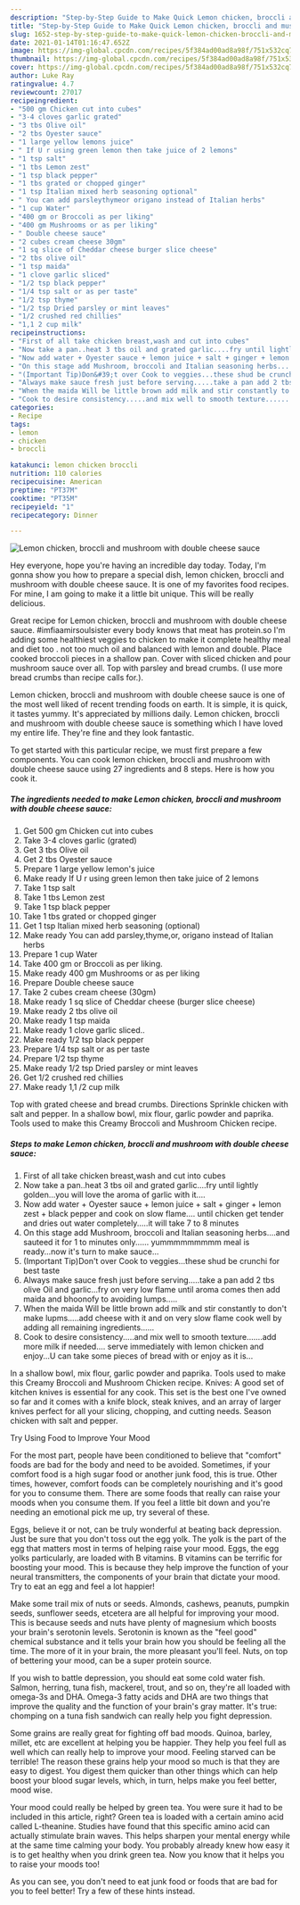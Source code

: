 ```yaml
---
description: "Step-by-Step Guide to Make Quick Lemon chicken, broccli and mushroom with double cheese sauce"
title: "Step-by-Step Guide to Make Quick Lemon chicken, broccli and mushroom with double cheese sauce"
slug: 1652-step-by-step-guide-to-make-quick-lemon-chicken-broccli-and-mushroom-with-double-cheese-sauce
date: 2021-01-14T01:16:47.652Z
image: https://img-global.cpcdn.com/recipes/5f384ad00ad8a98f/751x532cq70/lemon-chicken-broccli-and-mushroom-with-double-cheese-sauce-recipe-main-photo.jpg
thumbnail: https://img-global.cpcdn.com/recipes/5f384ad00ad8a98f/751x532cq70/lemon-chicken-broccli-and-mushroom-with-double-cheese-sauce-recipe-main-photo.jpg
cover: https://img-global.cpcdn.com/recipes/5f384ad00ad8a98f/751x532cq70/lemon-chicken-broccli-and-mushroom-with-double-cheese-sauce-recipe-main-photo.jpg
author: Luke Ray
ratingvalue: 4.7
reviewcount: 27017
recipeingredient:
- "500 gm Chicken cut into cubes"
- "3-4 cloves garlic grated"
- "3 tbs Olive oil"
- "2 tbs Oyester sauce"
- "1 large yellow lemons juice"
- " If U r using green lemon then take juice of 2 lemons"
- "1 tsp salt"
- "1 tbs Lemon zest"
- "1 tsp black pepper"
- "1 tbs grated or chopped ginger"
- "1 tsp Italian mixed herb seasoning optional"
- " You can add parsleythymeor origano instead of Italian herbs"
- "1 cup Water"
- "400 gm or Broccoli as per liking"
- "400 gm Mushrooms or as per liking"
- " Double cheese sauce"
- "2 cubes cream cheese 30gm"
- "1 sq slice of Cheddar cheese burger slice cheese"
- "2 tbs olive oil"
- "1 tsp maida"
- "1 clove garlic sliced"
- "1/2 tsp black pepper"
- "1/4 tsp salt or as per taste"
- "1/2 tsp thyme"
- "1/2 tsp Dried parsley or mint leaves"
- "1/2 crushed red chillies"
- "1,1 2 cup milk"
recipeinstructions:
- "First of all take chicken breast,wash and cut into cubes"
- "Now take a pan..heat 3 tbs oil and grated garlic....fry until lightly golden...you will love the aroma of garlic with it...."
- "Now add water + Oyester sauce + lemon juice + salt + ginger + lemon zest + black pepper and cook on slow flame.... until chicken get tender and dries out water completely.....it will take 7 to 8 minutes"
- "On this stage add Mushroom, broccoli and Italian seasoning herbs....and sauteed it for 1 to minutes only...... yummmmmmmmm meal is ready...now it&#39;s turn to make sauce..."
- "(Important Tip)Don&#39;t over Cook to veggies...these shud be crunchi for best taste"
- "Always make sauce fresh just before serving.....take a pan add 2 tbs olive Oil and garlic...fry on very low flame until aroma comes then add maida and bhoonofy to avoiding lumps....."
- "When the maida Will be little brown add milk and stir constantly to don&#39;t make lupms.....add cheese with it and on very slow flame cook well by adding all remaining ingredients......"
- "Cook to desire consistency.....and mix well to smooth texture.......add more milk if needed.... serve immediately with lemon chicken and enjoy...U can take some pieces of bread with or enjoy as it is..."
categories:
- Recipe
tags:
- lemon
- chicken
- broccli

katakunci: lemon chicken broccli 
nutrition: 110 calories
recipecuisine: American
preptime: "PT37M"
cooktime: "PT35M"
recipeyield: "1"
recipecategory: Dinner

---
```



![Lemon chicken, broccli and mushroom with double cheese sauce](https://img-global.cpcdn.com/recipes/5f384ad00ad8a98f/751x532cq70/lemon-chicken-broccli-and-mushroom-with-double-cheese-sauce-recipe-main-photo.jpg)

Hey everyone, hope you're having an incredible day today. Today, I'm gonna show you how to prepare a special dish, lemon chicken, broccli and mushroom with double cheese sauce. It is one of my favorites food recipes. For mine, I am going to make it a little bit unique. This will be really delicious.

Great recipe for Lemon chicken, broccli and mushroom with double cheese sauce. #imfiaamirsoulsister every body knows that meat has protein.so I&#39;m adding some healthiest veggies to chicken to make it complete healthy meal and diet too . not too much oil and balanced with lemon and double. Place cooked broccoli pieces in a shallow pan. Cover with sliced chicken and pour mushroom sauce over all. Top with parsley and bread crumbs. (I use more bread crumbs than recipe calls for.).

Lemon chicken, broccli and mushroom with double cheese sauce is one of the most well liked of recent trending foods on earth. It is simple, it is quick, it tastes yummy. It's appreciated by millions daily. Lemon chicken, broccli and mushroom with double cheese sauce is something which I have loved my entire life. They're fine and they look fantastic.


To get started with this particular recipe, we must first prepare a few components. You can cook lemon chicken, broccli and mushroom with double cheese sauce using 27 ingredients and 8 steps. Here is how you cook it.

<!--inarticleads1-->

##### The ingredients needed to make Lemon chicken, broccli and mushroom with double cheese sauce:

1. Get 500 gm Chicken cut into cubes
1. Take 3-4 cloves garlic (grated)
1. Get 3 tbs Olive oil
1. Get 2 tbs Oyester sauce
1. Prepare 1 large yellow lemon&#39;s juice
1. Make ready  If U r using green lemon then take juice of 2 lemons
1. Take 1 tsp salt
1. Take 1 tbs Lemon zest
1. Take 1 tsp black pepper
1. Take 1 tbs grated or chopped ginger
1. Get 1 tsp Italian mixed herb seasoning (optional)
1. Make ready  You can add parsley,thyme,or, origano instead of Italian herbs
1. Prepare 1 cup Water
1. Take 400 gm or Broccoli as per liking.
1. Make ready 400 gm Mushrooms or as per liking
1. Prepare  Double cheese sauce
1. Take 2 cubes cream cheese (30gm)
1. Make ready 1 sq slice of Cheddar cheese (burger slice cheese)
1. Make ready 2 tbs olive oil
1. Make ready 1 tsp maida
1. Make ready 1 clove garlic sliced..
1. Make ready 1/2 tsp black pepper
1. Prepare 1/4 tsp salt or as per taste
1. Prepare 1/2 tsp thyme
1. Make ready 1/2 tsp Dried parsley or mint leaves
1. Get 1/2 crushed red chillies
1. Make ready 1,1 /2 cup milk


Top with grated cheese and bread crumbs. Directions Sprinkle chicken with salt and pepper. In a shallow bowl, mix flour, garlic powder and paprika. Tools used to make this Creamy Broccoli and Mushroom Chicken recipe. 

<!--inarticleads2-->

##### Steps to make Lemon chicken, broccli and mushroom with double cheese sauce:

1. First of all take chicken breast,wash and cut into cubes
1. Now take a pan..heat 3 tbs oil and grated garlic....fry until lightly golden...you will love the aroma of garlic with it....
1. Now add water + Oyester sauce + lemon juice + salt + ginger + lemon zest + black pepper and cook on slow flame.... until chicken get tender and dries out water completely.....it will take 7 to 8 minutes
1. On this stage add Mushroom, broccoli and Italian seasoning herbs....and sauteed it for 1 to minutes only...... yummmmmmmmm meal is ready...now it&#39;s turn to make sauce...
1. (Important Tip)Don&#39;t over Cook to veggies...these shud be crunchi for best taste
1. Always make sauce fresh just before serving.....take a pan add 2 tbs olive Oil and garlic...fry on very low flame until aroma comes then add maida and bhoonofy to avoiding lumps.....
1. When the maida Will be little brown add milk and stir constantly to don&#39;t make lupms.....add cheese with it and on very slow flame cook well by adding all remaining ingredients......
1. Cook to desire consistency.....and mix well to smooth texture.......add more milk if needed.... serve immediately with lemon chicken and enjoy...U can take some pieces of bread with or enjoy as it is...


In a shallow bowl, mix flour, garlic powder and paprika. Tools used to make this Creamy Broccoli and Mushroom Chicken recipe. Knives: A good set of kitchen knives is essential for any cook. This set is the best one I&#39;ve owned so far and it comes with a knife block, steak knives, and an array of larger knives perfect for all your slicing, chopping, and cutting needs. Season chicken with salt and pepper. 

Try Using Food to Improve Your Mood


For the most part, people have been conditioned to believe that "comfort" foods are bad for the body and need to be avoided. Sometimes, if your comfort food is a high sugar food or another junk food, this is true. Other times, however, comfort foods can be completely nourishing and it's good for you to consume them. There are some foods that really can raise your moods when you consume them. If you feel a little bit down and you're needing an emotional pick me up, try several of these.

Eggs, believe it or not, can be truly wonderful at beating back depression. Just be sure that you don't toss out the egg yolk. The yolk is the part of the egg that matters most in terms of helping raise your mood. Eggs, the egg yolks particularly, are loaded with B vitamins. B vitamins can be terrific for boosting your mood. This is because they help improve the function of your neural transmitters, the components of your brain that dictate your mood. Try to eat an egg and feel a lot happier!

Make some trail mix of nuts or seeds. Almonds, cashews, peanuts, pumpkin seeds, sunflower seeds, etcetera are all helpful for improving your mood. This is because seeds and nuts have plenty of magnesium which boosts your brain's serotonin levels. Serotonin is known as the "feel good" chemical substance and it tells your brain how you should be feeling all the time. The more of it in your brain, the more pleasant you'll feel. Nuts, on top of bettering your mood, can be a super protein source.

If you wish to battle depression, you should eat some cold water fish. Salmon, herring, tuna fish, mackerel, trout, and so on, they're all loaded with omega-3s and DHA. Omega-3 fatty acids and DHA are two things that improve the quality and the function of your brain's gray matter. It's true: chomping on a tuna fish sandwich can really help you fight depression. 

Some grains are really great for fighting off bad moods. Quinoa, barley, millet, etc are excellent at helping you be happier. They help you feel full as well which can really help to improve your mood. Feeling starved can be terrible! The reason these grains help your mood so much is that they are easy to digest. You digest them quicker than other things which can help boost your blood sugar levels, which, in turn, helps make you feel better, mood wise.

Your mood could really be helped by green tea. You were sure it had to be included in this article, right? Green tea is loaded with a certain amino acid called L-theanine. Studies have found that this specific amino acid can actually stimulate brain waves. This helps sharpen your mental energy while at the same time calming your body. You probably already knew how easy it is to get healthy when you drink green tea. Now you know that it helps you to raise your moods too!

As you can see, you don't need to eat junk food or foods that are bad for you to feel better! Try  a few  of  these  hints  instead.

